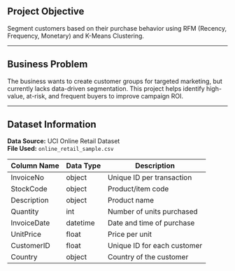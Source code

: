 ## Project Objective
Segment customers based on their purchase behavior using RFM (Recency, Frequency, Monetary) and K-Means Clustering.

---

## Business Problem
The business wants to create customer groups for targeted marketing, but currently lacks data-driven segmentation. This project helps identify high-value, at-risk, and frequent buyers to improve campaign ROI.

---

## Dataset Information

**Data Source:** UCI Online Retail Dataset  
**File Used:** `online_retail_sample.csv`

| Column Name   | Data Type | Description                             |
|---------------|-----------|-----------------------------------------|
| InvoiceNo     | object    | Unique ID per transaction               |
| StockCode     | object    | Product/item code                       |
| Description   | object    | Product name                            |
| Quantity      | int       | Number of units purchased               |
| InvoiceDate   | datetime  | Date and time of purchase               |
| UnitPrice     | float     | Price per unit                          |
| CustomerID    | float     | Unique ID for each customer             |
| Country       | object    | Country of the customer                 |
